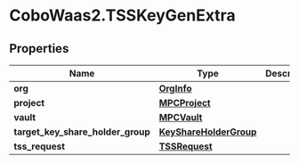 # CoboWaas2.TSSKeyGenExtra

## Properties

Name | Type | Description | Notes
------------ | ------------- | ------------- | -------------
**org** | [**OrgInfo**](OrgInfo.md) |  | [optional] 
**project** | [**MPCProject**](MPCProject.md) |  | [optional] 
**vault** | [**MPCVault**](MPCVault.md) |  | [optional] 
**target_key_share_holder_group** | [**KeyShareHolderGroup**](KeyShareHolderGroup.md) |  | [optional] 
**tss_request** | [**TSSRequest**](TSSRequest.md) |  | [optional] 


